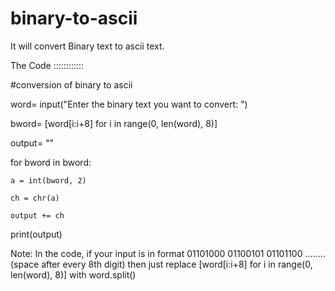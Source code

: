 # binary-to-ascii
It will convert Binary text to ascii text.



The Code ::::::::::::


#conversion of binary to ascii

word= input("Enter the binary text you want to convert: ")

bword= [word[i:i+8] for i in range(0, len(word), 8)]

output= ""

for bword in bword:
    
    a = int(bword, 2)
    
    ch = chr(a)
    
    output += ch

print(output)



Note: In the code, if your input is in format  01101000 01100101 01101100 ........ (space after every 8th digit)
then just replace [word[i:i+8] for i in range(0, len(word), 8)] with word.split()
